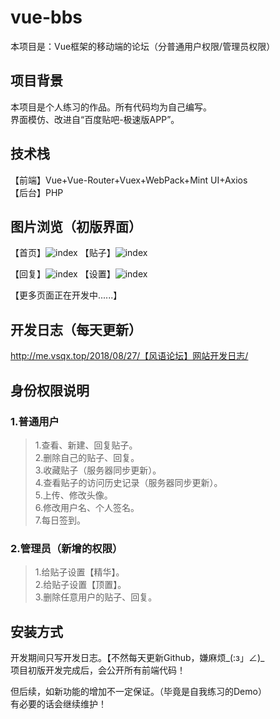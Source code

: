 # vue-bbs
本项目是：Vue框架的移动端的论坛（分普通用户权限/管理员权限）  

## 项目背景  
本项目是个人练习的作品。所有代码均为自己编写。  
界面模仿、改进自“百度贴吧-极速版APP”。  

## 技术栈  
【前端】Vue+Vue-Router+Vuex+WebPack+Mint UI+Axios  
【后台】PHP  

## 图片浏览（初版界面）  
【首页】![index](http://mardown-pic-1252666898.coscd.myqcloud.com/github-bbs/1.jpg) 
【贴子】![index](http://mardown-pic-1252666898.coscd.myqcloud.com/github-bbs/2.jpg) 
  
【回复】![index](http://mardown-pic-1252666898.coscd.myqcloud.com/github-bbs/3.jpg) 
【设置】![index](http://mardown-pic-1252666898.coscd.myqcloud.com/github-bbs/4.jpg) 
  
【更多页面正在开发中......】  

## 开发日志（每天更新）  
http://me.vsqx.top/2018/08/27/【风语论坛】网站开发日志/  

## 身份权限说明
### 1.普通用户  
>1.查看、新建、回复贴子。  
>2.删除自己的贴子、回复。  
>3.收藏贴子（服务器同步更新）。  
>4.查看贴子的访问历史记录（服务器同步更新）。  
>5.上传、修改头像。  
>6.修改用户名、个人签名。  
>7.每日签到。  

### 2.管理员（新增的权限）
>1.给贴子设置【精华】。  
>2.给贴子设置【顶置】。  
>3.删除任意用户的贴子、回复。  

## 安装方式  
开发期间只写开发日志。【不然每天更新Github，嫌麻烦_(:з」∠)_  
项目初版开发完成后，会公开所有前端代码！  

但后续，如新功能的增加不一定保证。（毕竟是自我练习的Demo）  
有必要的话会继续维护！  
